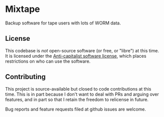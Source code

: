 # Mixtape

Backup software for tape users with lots of WORM data.

## License

This codebase is _not_ open-source software (or free, or "libre") at
this time. It is licensed under the [Anti-capitalist software
license](LICENSE), which places restrictions on who can use the
software.

## Contributing

This project is source-available but closed to code contributions at
this time. This is in part because I don't want to deal with PRs and
arguing over features, and in part so that I retain the freedom to
relicense in future.

Bug reports and feature requests filed at github issues are welcome.
